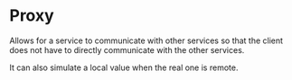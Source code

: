 # Proxy

Allows for a service to communicate with other services so that the client does
not have to directly communicate with the other services.

It can also simulate a local value when the real one is remote.
